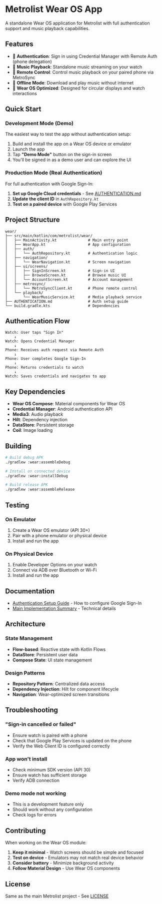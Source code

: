 # Metrolist Wear OS App

A standalone Wear OS application for Metrolist with full authentication support and music playback capabilities.

## Features

- 🔐 **Authentication**: Sign in using Credential Manager with Remote Auth (phone delegation)
- 🎵 **Music Playback**: Standalone music streaming on your watch
- 📱 **Remote Control**: Control music playback on your paired phone via MetroSync
- 💾 **Offline Mode**: Download and play music without internet
- 🎨 **Wear OS Optimized**: Designed for circular displays and watch interactions

## Quick Start

### Development Mode (Demo)

The easiest way to test the app without authentication setup:

1. Build and install the app on a Wear OS device or emulator
2. Launch the app
3. Tap **"Demo Mode"** button on the sign-in screen
4. You'll be signed in as a demo user and can explore the UI

### Production Mode (Real Authentication)

For full authentication with Google Sign-In:

1. **Set up Google Cloud credentials** - See [AUTHENTICATION.md](./AUTHENTICATION.md)
2. **Update the client ID** in `AuthRepository.kt`
3. **Test on a paired device** with Google Play Services

## Project Structure

```
wear/
├── src/main/kotlin/com/metrolist/wear/
│   ├── MainActivity.kt              # Main entry point
│   ├── WearApp.kt                   # App configuration
│   ├── auth/
│   │   └── AuthRepository.kt        # Authentication logic
│   ├── navigation/
│   │   └── WearNavigation.kt        # Screen navigation
│   ├── ui/screens/
│   │   ├── SignInScreen.kt          # Sign-in UI
│   │   ├── BrowseScreen.kt          # Browse music UI
│   │   └── AccountScreen.kt         # Account management
│   ├── metrosync/
│   │   └── MetroSyncClient.kt       # Phone remote control
│   └── playback/
│       └── WearMusicService.kt      # Media playback service
├── AUTHENTICATION.md                # Auth setup guide
└── build.gradle.kts                 # Dependencies
```

## Authentication Flow

```
Watch: User taps "Sign In"
    ↓
Watch: Opens Credential Manager
    ↓
Phone: Receives auth request via Remote Auth
    ↓
Phone: User completes Google Sign-In
    ↓
Phone: Returns credentials to watch
    ↓
Watch: Saves credentials and navigates to app
```

## Key Dependencies

- **Wear OS Compose**: Material components for Wear OS
- **Credential Manager**: Android authentication API
- **Media3**: Audio playback
- **Hilt**: Dependency injection
- **DataStore**: Persistent storage
- **Coil**: Image loading

## Building

```bash
# Build debug APK
./gradlew :wear:assembleDebug

# Install on connected device
./gradlew :wear:installDebug

# Build release APK
./gradlew :wear:assembleRelease
```

## Testing

### On Emulator
1. Create a Wear OS emulator (API 30+)
2. Pair with a phone emulator or physical device
3. Install and run the app

### On Physical Device
1. Enable Developer Options on your watch
2. Connect via ADB over Bluetooth or Wi-Fi
3. Install and run the app

## Documentation

- [Authentication Setup Guide](./AUTHENTICATION.md) - How to configure Google Sign-In
- [Main Implementation Summary](../WEAR_OS_IMPLEMENTATION.md) - Technical details

## Architecture

### State Management
- **Flow-based**: Reactive state with Kotlin Flows
- **DataStore**: Persistent user data
- **Compose State**: UI state management

### Design Patterns
- **Repository Pattern**: Centralized data access
- **Dependency Injection**: Hilt for component lifecycle
- **Navigation**: Wear-optimized screen transitions

## Troubleshooting

### "Sign-in cancelled or failed"
- Ensure watch is paired with a phone
- Check that Google Play Services is updated on the phone
- Verify the Web Client ID is configured correctly

### App won't install
- Check minimum SDK version (API 30)
- Ensure watch has sufficient storage
- Verify ADB connection

### Demo mode not working
- This is a development feature only
- Should work without any configuration
- Check logs for errors

## Contributing

When working on the Wear OS module:

1. **Keep it minimal** - Watch screens should be simple and focused
2. **Test on device** - Emulators may not match real device behavior
3. **Consider battery** - Minimize background activity
4. **Follow Material Design** - Use Wear OS components

## License

Same as the main Metrolist project - See [LICENSE](../LICENSE)
